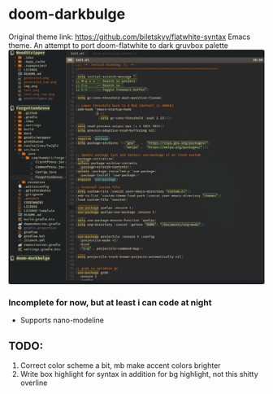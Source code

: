# doom-darkbulge
Original theme link: https://github.com/biletskyy/flatwhite-syntax
Emacs theme. An attempt to port doom-flatwhite to dark gruvbox palette
![img.png](img.png)

### Incomplete for now, but at least i can code at night
* Supports nano-modeline

## TODO:
1. Correct color scheme a bit, mb make accent colors brighter
2. Write box highlight for syntax in addition for bg highlight, not this shitty overline
